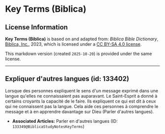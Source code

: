 # Key Terms (Biblica)

## License Information

**Key Terms (Biblica)** is based on and adapted from: _Biblica Bible Dictionary_, [Biblica, Inc.](https://www.biblica.com/), 2023, which is licensed under a [CC BY-SA 4.0 license](https://creativecommons.org/licenses/by-sa/4.0/legalcode.en).

This markdown version (created `2025-10-20`) is provided under the same license.



--------------------------------

## Expliquer d'autres langues (id: 133402)

Lorsque des personnes expliquent le sens d'un message exprimé dans une langue qu'elles ne connaissaient pas auparavant. Le Saint\-Esprit a donné à certains croyants la capacité de le faire. Ils expliquent ce qui est dit à ceux qui ne connaissent pas la langue. Cela aide ces personnes à comprendre le message et à en apprendre davantage sur Dieu (Parler d'autres langues).

* **Associated Articles:** Parler en d'autres langues (ID: `133349@BiblicaStudyNotesKeyTerms`)

